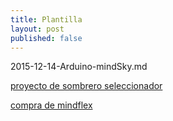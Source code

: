 ```yaml
---
title: Plantilla
layout: post
published: false
---
```

2015-12-14-Arduino-mindSky.md


[proyecto de sombrero seleccionador](http://www.instructables.com/id/Mind-Reading-Arduino-Sorting-Hat/)

[compra de mindflex](http://www.ebay.com/bhp/mindflex)
